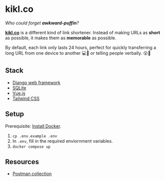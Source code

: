# kikl.co

_Who could forget **awkward-puffin**?_

**[kikl.co](https://kikl.co)** is a different kind of link shortener. Instead of making URLs as **short** as possible, it makes them as **memorable** as possible.

By default, each link only lasts 24 hours, perfect for quickly transferring a long URL from one device to another 💻📲 or telling people verbally. 😮💬

## Stack

- [Django web framework](https://www.djangoproject.com/)
- [SQLite](https://www.sqlite.org/)
- [Vue.js](https://vuejs.org/)
- [Tailwind CSS](https://tailwindcss.com/)

## Setup

Prerequisite: [Install Docker](https://docs.docker.com/engine/install/).

1. `cp .env.example .env`
2. In `.env`, fill in the required enviornment variables.
3. `docker compose up`

## Resources

- [Postman collection](kikl.postman_collection.json)
